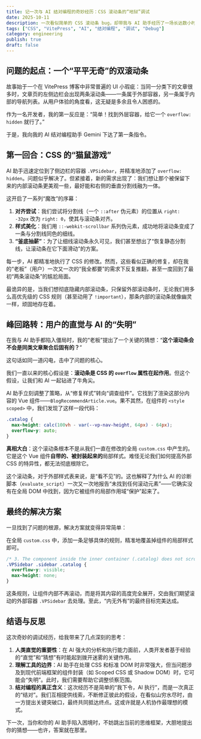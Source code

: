 ```yaml
---
title: 记一次与 AI 结对编程的奇妙经历：CSS 滚动条的“地狱”调试
date: 2025-10-11
description: 一次看似简单的 CSS 滚动条 bug，却带我与 AI 助手经历了一场长达数小时、曲折离奇的调试之旅。本文复盘了整个过程，从错误的假设到柳暗花明，最终揭示了问题的本质，并对 CSS、组件化和 AI 协作的边界进行了思考。
tags: ["CSS", "VitePress", "AI", "结对编程", "调试", "Debug"]
category: engineering
publish: true
draft: false
---
```


## 问题的起点：一个“平平无奇”的双滚动条

故事始于一个在 VitePress 博客中非常普遍的 UI 小瑕疵：当同一分类下的文章很多时，文章页的左侧边栏会出现两条滚动条——一条属于外部容器，另一条属于内部的导航列表。从用户体验的角度看，这无疑是多余且令人困惑的。

作为一名开发者，我的第一反应是：“简单！找到外层容器，给它一个 `overflow: hidden` 就行了。”

于是，我向我的 AI 结对编程助手 Gemini 下达了第一条指令。

## 第一回合：CSS 的“猫鼠游戏”

AI 助手迅速定位到了侧边栏的容器 `.VPSidebar`，并精准地添加了 `overflow: hidden`。问题似乎解决了。但紧接着，新的需求出现了：我们想让那个被保留下来的内部滚动条更美观一些，最好能和右侧的垂直分割线融为一体。

这开启了一系列“魔改”的序幕：

1.  **对齐尝试**：我们尝试将分割线（一个 `::after` 伪元素）的位置从 `right: -32px` 改为 `right: 0`，使其与滚动条对齐。
2.  **样式美化**：我们用 `::-webkit-scrollbar` 系列伪元素，成功地将滚动条变成了一条与分割线同色的细线。
3.  **“釜底抽薪”**：为了让细线滚动条永久可见，我们甚至想出了“恢复静态分割线，让滚动条在它下面滑动”的方案。

每一步，AI 都精准地执行了 CSS 的修改。然而，这些看似正确的修复，却在我的“老板”（用户）一次又一次的“我全都要”的需求下反复推翻，甚至一度回到了最初“两条滚动条”的尴尬局面。

最诡异的是，当我们想彻底隐藏内部滚动条，只保留外部滚动条时，无论我们用多么高优先级的 CSS 规则（甚至动用了 `!important`），那条内部的滚动条就像幽灵一样，顽固地存在着。

## 峰回路转：用户的直觉与 AI 的“失明”

在我与 AI 助手都陷入僵局时，我的“老板”提出了一个关键的猜想：“**这个滚动条会不会是同类文章聚合后固有的？**”

这句话如同一道闪电，击中了问题的核心。

我们一直以来的核心假设是：**滚动条是 CSS 的 `overflow` 属性在起作用**。但这个假设，让我们和 AI 一起钻进了牛角尖。

AI 助手立刻调整了策略，从“修复样式”转向“调查组件”。它找到了渲染这部分内容的 Vue 组件——`BlogRecommendArticle.vue`。果不其然，在组件的 `<style scoped>` 中，我们发现了这样一段代码：

```css
.catalog {
  max-height: calc(100vh - var(--vp-nav-height, 64px) - 64px);
  overflow-y: auto;
}
```

**真相大白**：这个滚动条根本不是从我们一直在修改的全局 `custom.css` 中产生的。它是这个 Vue 组件**自带的、被封装起来的**局部样式。难怪无论我们如何提高外部 CSS 的特异性，都无法彻底根除它。

这个滚动条，对于外部样式表来说，是“看不见”的。这也解释了为什么 AI 的诊断脚本（`evaluate_script`）一次又一次地报告“未找到任何滚动元素”——它确实没有在全局 DOM 中找到，因为它被组件的局部作用域“保护”起来了。

## 最终的解决方案

一旦找到了问题的根源，解决方案就变得异常简单：

在全局 `custom.css` 中，添加一条足够具体的规则，精准地覆盖掉组件的局部样式即可。

```css
/* 3. The component inside the inner container (.catalog) does not scroll */
.VPSidebar .sidebar .catalog {
  overflow-y: visible;
  max-height: none;
}
```

这条规则，让组件内部不再滚动，而是将其内容的高度完全展开，交由我们期望滚动的外部容器 `.VPSidebar` 去处理。至此，“内无外有”的最终目标完美达成。

## 结语与反思

这次奇妙的调试经历，给我带来了几点深刻的思考：

1.  **人类直觉的重要性**：在 AI 强大的分析和执行能力面前，人类开发者基于经验的“直觉”和“猜想”有时能起到拨开迷雾的关键作用。
2.  **理解工具的边界**：AI 助手在处理 CSS 和标准 DOM 时非常强大，但当问题涉及到现代前端框架的组件封装（如 Scoped CSS 或 Shadow DOM）时，它可能会“失明”。此时，我们需要帮助它调整侦察范围。
3.  **结对编程的真正含义**：这次经历不是简单的“我下令，AI 执行”，而是一次真正的“结对”。我们互相提供线索，不断修正彼此的假设，在看似山穷水尽时，由一方提出关键突破口，最终共同抵达终点。这或许就是人机协作最理想的模式。

下一次，当你和你的 AI 助手陷入困境时，不妨跳出当前的思维框架，大胆地提出你的猜想——也许，答案就在那里。
